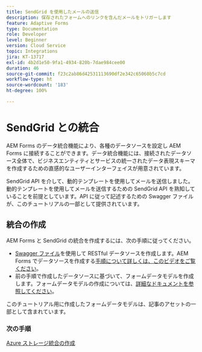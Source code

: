 ```yaml
---
title: SendGrid を使用したメールの送信
description: 保存されたフォームへのリンクを含んだメールをトリガーします
feature: Adaptive Forms
type: Documentation
role: Developer
level: Beginner
version: Cloud Service
topic: Integrations
jira: KT-13717
exl-id: 4b2d1e50-9fa1-4934-820b-7dae984cee00
duration: 46
source-git-commit: f23c2ab86d42531113690df2e342c65060b5c7cd
workflow-type: ht
source-wordcount: '183'
ht-degree: 100%

---
```


# SendGrid との統合

AEM Forms のデータ統合機能により、各種のデータソースを設定し AEM Forms に接続することができます。データ統合機能には、接続されたデータソース全体で、ビジネスエンティティとサービスの統一されたデータ表現スキーマを作成するための直感的なユーザーインターフェイスが用意されています。

SendGrid API を介して、動的テンプレートを使用してメールを送信しました。動的テンプレートを使用してメールを送信するための SendGrid API を熟知していることを前提としています。API に従って記述するための Swagger ファイルが、このチュートリアルの一部として提供されています。

## 統合の作成

AEM Forms と SendGrid の統合を作成するには、次の手順に従ってください。

* [Swagger ファイル](./assets/SendGridWithDynamicTemplate.yaml)を使用して RESTful データソースを作成します。AEM Forms でデータソースを作成する[手順について詳しくは、このビデオをご覧ください](https://experienceleague.adobe.com/docs/experience-manager-learn/forms/ic-web-channel-tutorial/parttwo.html?lang=ja)。
* 前の手順で作成したデータソースに基づいて、フォームデータモデルを作成します。フォームデータモデルの作成については、[詳細なドキュメントを参照してください](https://experienceleague.adobe.com/docs/experience-manager-cloud-service/content/forms/integrate/use-form-data-model/create-form-data-models.html?lang=ja)。

このチュートリアル用に作成したフォームデータモデルは、記事のアセットの一部として含まれています。

### 次の手順

[Azure ストレージ統合の作成](./create-fdm.md)
